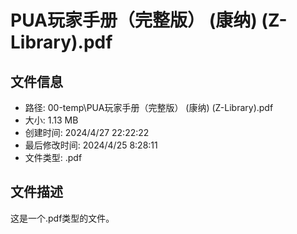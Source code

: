 ﻿# PUA玩家手册（完整版） (康纳) (Z-Library).pdf

## 文件信息
- 路径: 00-temp\PUA玩家手册（完整版） (康纳) (Z-Library).pdf
- 大小: 1.13 MB
- 创建时间: 2024/4/27 22:22:22
- 最后修改时间: 2024/4/25 8:28:11
- 文件类型: .pdf

## 文件描述
这是一个.pdf类型的文件。

